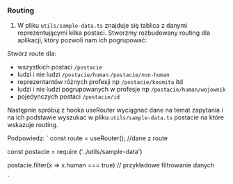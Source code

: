 ### Routing ###

1. W pliku `utils/sample-data.ts` znajduje się tablica z danymi reprezentującymi kilka postaci. Stworzmy rozbudowany routing dla aplikacji, który pozwoli nam ich pogrupować:

Stwórz route dla:
- wszystkich postaci `/postacie`
- ludzi i nie ludzi `/postacie/human` `/postacie/non-human`
- reprezentantów różnych profesji np `/postacie/kosmita` itd
- ludzi i nie ludzi pogrupowanych w profesje np `/postacie/human/wojownik`
- pojedynczych postaci `/postacie/id`

Następnie spróbuj z hooka useRouter wyciągnać dane na temat zapytania i na ich podstawie wyszukać w pliku `utils/sample-data.ts` postacie na które wskazuje routing.

Podpowiedz:
`
const route = useRouter(); //dane z route

const postacie  = require ('../utils/sample-data')

postacie.filter(x => x.human === true) // przykładowe filtrowanie danych

`

